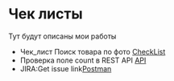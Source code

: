 # Чек листы
Тут будут описаны мои работы

- Чек_лист Поиск товара по фото [CheckList](https://docs.google.com/spreadsheets/d/1e3n-fT3K_ZL3453KOnn8fuo__ezs-ZUli4Z95NmW9Oc/edit?usp=sharing)
- Проверка поле count в REST API [API](https://docs.google.com/document/d/1sDkgbFeEAjp12W8CiW6SYW-N92l6R5Kned2uZ5-2_TA/edit?userstoinvite=lenikvini87%40gmail.com&tab=t.0)
- JIRA:Get issue link[Postman](https://docs.google.com/document/d/1otdG2pfyy048jPFjhKNSoKi1Fol3dSuRrbcBZrnbYfc/edit?tab=t.0)

